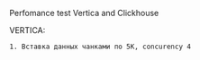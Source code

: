 Perfomance test Vertica and Clickhouse

VERTICA:

    1. Вставка данных чанками по 5К, concurency 4
        
        
        